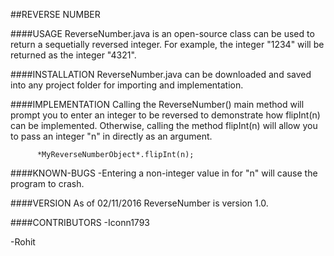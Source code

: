 ##REVERSE NUMBER

####USAGE
ReverseNumber.java is an open-source class can be used to return a sequetially reversed integer. For example, the integer "1234" will be returned as the integer "4321".

####INSTALLATION
ReverseNumber.java can be downloaded and saved into any project folder for importing and implementation. 

####IMPLEMENTATION
Calling the ReverseNumber() main method will prompt you to enter an integer to be reversed to demonstrate how flipInt(n) can be implemented. Otherwise, calling the method flipInt(n) will allow you to pass an integer "n" in directly as an argument.

          *MyReverseNumberObject*.flipInt(n); 

####KNOWN-BUGS
-Entering a non-integer value in for "n" will cause the program to crash.

####VERSION
As of 02/11/2016 ReverseNumber is version 1.0.

####CONTRIBUTORS
-Iconn1793

-Rohit

